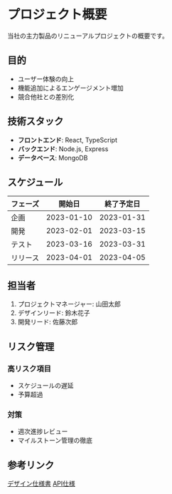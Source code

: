 # プロジェクト概要

当社の主力製品のリニューアルプロジェクトの概要です。

## 目的
- ユーザー体験の向上
- 機能追加によるエンゲージメント増加
- 競合他社との差別化

## 技術スタック
- **フロントエンド**: React, TypeScript
- **バックエンド**: Node.js, Express
- **データベース**: MongoDB

## スケジュール
| フェーズ | 開始日 | 終了予定日 |
|---------|-------|-----------|
| 企画 | 2023-01-10 | 2023-01-31 |
| 開発 | 2023-02-01 | 2023-03-15 |
| テスト | 2023-03-16 | 2023-03-31 |
| リリース | 2023-04-01 | 2023-04-05 |

## 担当者
1. プロジェクトマネージャー: 山田太郎
2. デザインリード: 鈴木花子
3. 開発リード: 佐藤次郎

## リスク管理
### 高リスク項目
* スケジュールの遅延
* 予算超過

### 対策
* 週次進捗レビュー
* マイルストーン管理の徹底

## 参考リンク
[デザイン仕様書](https://example.com/design)
[API仕様](https://example.com/api)